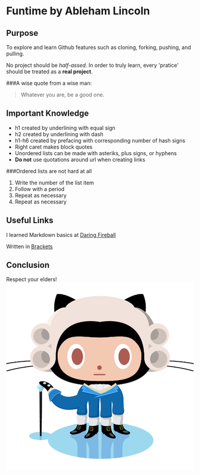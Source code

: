 Funtime by Ableham Lincoln
==========================

Purpose
-------
To explore and learn Github features such as cloning, forking, pushing, and pulling.

No project should be *half-assed*. In order to truly learn, every 'pratice' should be treated as a **real project**.

###A wise quote from a wise man:
>Whatever you are, be a good one.

Important Knowledge
-------------------
*   h1 created by underlining with equal sign
*   h2 created by underlining with dash
*   h1-h6 created by prefacing with corresponding number of hash signs
*   Right caret makes block quotes
*   Unordered lists can be made with asteriks, plus signs, or hyphens
*   **Do not** use quotations around url when creating links

###Ordered lists are not hard at all
1.  Write the number of the list item
2.  Follow with a period
3.  Repeat as necessary
4.  Repeat as necessary

Useful Links
------------
I learned Markdown basics at [Daring Fireball](http://daringfireball.net/projects/markdown/basics)

Written in [Brackets](http://brackets.io/)

Conclusion
----------
Respect your elders!
![Fathercat][foc]

[foc]: Father-Octocat.jpg "Founding Foctocat"